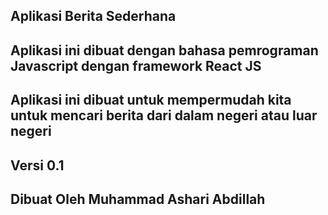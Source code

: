 ## Aplikasi Berita Sederhana

## Aplikasi ini dibuat dengan bahasa pemrograman Javascript dengan framework React JS

## Aplikasi ini dibuat untuk mempermudah kita untuk mencari berita dari dalam negeri atau luar negeri

## Versi 0.1

## Dibuat Oleh Muhammad Ashari Abdillah
